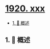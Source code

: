 # [1920. xxx](https://github.com/Tdahuyou/TNotes.leetcode/tree/main/notes/1920.%20xxx)

<!-- region:toc -->

- [1. 📝 概述](#1--概述)

<!-- endregion:toc -->

## 1. 📝 概述
